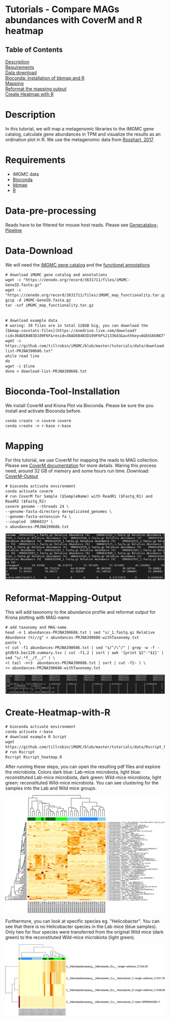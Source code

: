 # Tutorials - Compare MAGs abundances with CoverM and R heatmap

## Table of Contents

[Description](#Description)  
[Requirements](#Requirements)  
[Data download](#Data-pre-processing)  
[Bioconda: Installation of bbmap and R](#Bioconda-Tool-Installation)  
[Mapping](#Mapping)  
[Reformat the mapping output](#Reformat-Mapping-Output)  
[Create Heatmap with R](#Create-Heatmap-with-R)  

# Description

In this tutorial, we will map a metagenomic libraries to the iMGMC gene catalog, calculate gene abundances in TPM and visualize the results as an ordination plot in R. We use the metagenomic data from [Rosshart, 2017](https://doi.org/10.1016/j.cell.2017.09.016).

# Requirements
* iMGMC data
* [Bioconda](https://bioconda.github.io/)
* [bbmap](https://jgi.doe.gov/data-and-tools/bbtools/bb-tools-user-guide/bbmap-guide/)
* [R](https://cran.r-project.org/)


# Data-pre-processing

Reads have to be filtered for mouse host reads. Please see [Genecatalog-Pipeline](https://github.com/tillrobin/iMGMC/blob/master/genecatalog-pipeline.md#Data-pre-processing)

# Data-Download

We will need the [iMGMC gene catalog](https://zenodo.org/record/3631711/files/iMGMC-GeneID.fasta.gz) and the [functionel annotations](https://zenodo.org/record/3631711/files/iMGMC_map_functionality.tar.gz)


	# download iMGMC gene catalog and annotations
	wget -c "https://zenodo.org/record/3631711/files/iMGMC-GeneID.fasta.gz"
	wget -c "https://zenodo.org/record/3631711/files/iMGMC_map_functionality.tar.gz"
	gzip -d iMGMC-GeneID.fasta.gz
	tar -xzf iMGMC_map_functionality.tar.gz
	
	
	# download example data
	# waring: 39 files are in total 128GB big, you can download the [bbmap-covstats-files](https://onedrive.live.com/download?cid=36ADEB4B3D109F6F&resid=36ADEB4B3D109F6F%2133643&authkey=AGbSUUUNGTYK8dg)
	wget -c https://github.com/tillrobin/iMGMC/blob/master/tutorials/data/download-list-PRJNA390686.txt"
	while read line
	do
	wget -c $line
	done < download-list-PRJNA390686.txt
	

# Bioconda-Tool-Installation

We install CoverM and Krona Plot via Bioconda. Please be sure the you install and activate Bioconda before.


	conda create -n coverm coverm
	conda create -n r-base r-base
	

# Mapping

For this tutorial, we use CoverM for mapping the reads to MAG collection.  Please see [CoverM documentation](https://github.com/wwood/CoverM) for more details. Waring this process need, around 32 GB of memory and some hours run time. Download: [CoverM-Output](https://github.com/tillrobin/iMGMC/blob/master/tutorials/data/Rscript_heatmap.R)

    # bioconda activate environment
	conda activate coverm
	# run CoverM for Sample ($SampleName) with ReadR1 ($Fastq_R1) and ReadR2 ($Fastq_R2)
    coverm genome --threads 24 \
	--genome-fasta-directory dereplicated_genomes \
	--genome-fasta-extension fa \
	--coupled  SRR6032* \
	> abundances-PRJNA390686.txt

![CoverM-Plot-PRJNA390686](/tutorials/images/coverm-PRJNA390686.png)

# Reformat-Mapping-Output

This will add taxonomy to the abundance profile and reformat output for Krona plotting with MAG-name

	# add taxonomy and MAG-name
	head -n 1 abundances-PRJNA390686.txt | sed "s/_1.fastq.gz Relative Abundance (%)//g" > abundances-PRJNA390686-withTaxonomy.txt
	paste \
	<( cut -f1 abundances-PRJNA390686.txt | sed "s/^/\^/" | grep -w -f - gtdbtk.bac120.summary.tsv | cut -f1,2 | sort | awk '{print $2"-"$1}' | sed "s/.*f__/f__/" ) \
	<( tail -n+3  abundances-PRJNA390686.txt | sort | cut -f2- ) \
	>> abundances-PRJNA390686-withTaxonomy.txt

![CoverM-Plot-PRJNA390686](/tutorials/images/coverm-PRJNA390686-reformat.png)

# Create-Heatmap-with-R

    # bioconda activate environment
	conda activate r-base
	# download example R Script
	wget https://github.com/tillrobin/iMGMC/blob/master/tutorials/data/Rscript_heatmap.R
	# run Rscript
	Rscript Rscript_heatmap.R

After running these steps, you can open the resulting pdf files and explore the microbiota. Colors dark blue: Lab-mice microbiota, light blue: reconstituted Lab-mice microbiota, dark green: Wild-mice microbiota, light green: reconstituted Wild-mice microbiota. You can see clustering for the samples into the Lab and Wild mice groups.

![heatmap-mean](/tutorials/images/headmap_abundances_mean.png)

Furthermore, you can look at specific species eg. "Helicobacter". You can see that there is no Helicobacter species in the Lab mice (blue samples). Only two for four species were transferred from the original Wild mice (dark green) to the reconstituted Wild-mice microbiota (light green).

![heatmap-mean](/tutorials/images/headmap_abundances_helicobacter.png)
